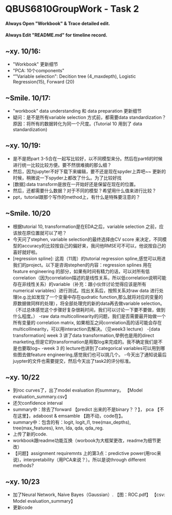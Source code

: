 # QBUS6810GroupWork - Task 2

#### Always Open "Workbook" & Trace detailed edit.
#### Always Edit "README.md" for timeline record.

## ~xy. 10/16:
- "Workbook" 更新细节
- "PCA: 10个components"   
- “"Variable selection": Decition tree (4_maxdepth), Logistic Regression(15), Forward (20)
## ~Smile. 10/17: 
- "workbook" data understanding 和 data preparation 更新细节
- 疑问：是不是所有variable selection 方式前，都需要data standardization？原因：将所有的数据转化为同一个尺度。(Tutorial 10 用到了 data standardization)
## ~xy. 10/19:
- 是不是把part 3-5合在一起写比较好，以不同模型来分。然后在part6的时候进行统一比较比较方便。要不然很难摘的那么细？
- 然后，因为jupyter不好下载下来编辑，要不还是现在spyder上弄吧~~ 更新的时候，稍微说一下spyder上都改了什么。为了比较好找
- [数据]:data transform是放在一开始好还是保留在现在的位置。
- 然后，还都需要什么数据？对于不同的模型？希望用什么值来进行比较？
- ppt，tutorial跟那个写作的method上，有什么是特殊要注意的？
## ~Smile. 10/20
- 根据tutorial 10, transformation是在EDA之后，variable selection 之前，应该放在原位置就可以了吧？
- 今天问了stephen, variable selection的最终选择由CV score 来决定，不同模型的accuracy的比较按自己的偏好来，我问他RMSE可不可以，他说按自己的喜好就好啦。
- [regression spline]: 这周（11周）的tutorial regression spline,感觉可以用进我们的project。以下是咨询stephen的内容：regression splines 用在 feature engineering 的部分，如果有时间有精力的话，可以对所有低correlation（因为correlation描述的是线性关系，所以低correlation说明可能存在非线性关系）的variable（补充：跟小伙伴讨论觉得应该是所有numerical variables）进行测试。找出关系后，按照关系对raw data 进行处理(e.g.比如发现了一个变量中存在qudratic function,那么就将对应的变量的原数据做同样的处理），将全部处理完的新的data再去做variable selection。（不过总体感觉这个步骤好复杂很耗时间，我们可以讨论一下要不要做，做到什么程度。）
-raw data multicollinearity的问题，我们是否需要最开始做一个所有变量的 correlation matrix, 如果相互之间correlation高的话可能会存在multicollinearity，可以用interaction去解决。（见week3 lecture）
-[data transformation] week 3 讲了data transformation,举例也是用的direct marketing,但是它的transformation是用取log来完成的。我不确定我们是不是也要取log~
-week 3 的 lecture也讲到了categorical variables可以用到哪些图去做feature engineering,感觉我们也可以挑几个。
-今天出了通知说最后juypter的文件也需要提交，然后今天出了task2的评分标准。
           
## ~xy. 10/22
- 到roc curves了，出了model evaluation 的summary。 【Model evaluation_summary.csv】
- 还欠confidence interval
- summary中：除去了forward 【predict 出来的不是binary？？】， pca 【不在这里】，adaboost & emsamble 【跑不动，code在】。
- summary中：包含的有：logit, logit_l1, tree(max_depths), tree(max_features), knn, lda, qda, qda_reg.
- 上传了新的code.
- workbook跟readme功能互换（worbook为大框架更改，readme为细节更改）
- 【问题】assignment requiremnts 上的第3点：predictive power(用roc来说)，interpretability（用PCA来说？）。所以是说through different methods?

## ~xy. 10/23
- 加了Neural Network, Naive Bayes（Gaussian）. 【图：ROC.pdf】 【csv: Model evaluation_summary】
- 更新code
            
                  
